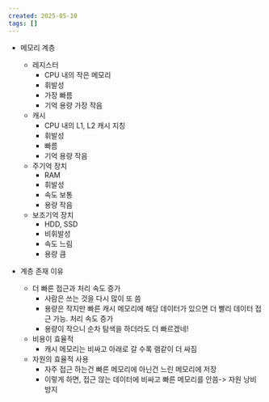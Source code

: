 ```yaml
---
created: 2025-05-10
tags: []
---
```

- 메모리 계층
	- 레지스터
		- CPU 내의 작은 메모리
		- 휘발성
		- 가장 빠름
		- 기억 용량 가장 작음
	- 캐시
		- CPU 내의 L1, L2 캐시 지칭
		- 휘발성
		- 빠름
		- 기억 용량 작음
	- 주기억 장치
		- RAM
		- 휘발성
		- 속도 보통
		- 용량 작음
	- 보조기억 장치
		- HDD, SSD
		- 비휘발성
		- 속도 느림
		- 용량 큼

- 계층 존재 이유
	- 더 빠른 접근과 처리 속도 증가
		- 사람은 쓰는 것을 다시 많이 또 씀
		- 용량은 작지만 빠른 캐시 메모리에 해당 데이터가 있으면 더 빨리 데이터 접근 가능. 처리 속도 증가
		- 용량이 작으니 순차 탐색을 하더라도 더 빠르겠네!
	- 비용이 효율적
		- 캐시 메모리는 비싸고 아래로 갈 수록 램같이 더 싸짐
	- 자원의 효율적 사용
		- 자주 접근 하는건 빠른 메모리에 아닌건 느린 메모리에 저장
		- 이렇게 하면, 접근 않는 데이터에 비싸고 빠른 메모리를 안씀-> 자원 낭비 방지